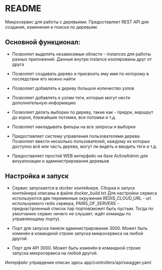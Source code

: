 # README

Микросервис для работы с деревьями. Предоставляет REST API для создания, изменения и поиска по деревьям.

## Основной функционал:

* Позволяет выделять независимые области - instances для работы разных приложений. Данные внутри instance изолированы друг от друга

* Позволяет создавать дерево и присвоить ему имя по которому в последствии его можно найти

* Позволяет добавлять к дереву большое количество узлов

* Позволяет добавлять к узлам теги, которые могут нести дополнительную информацию

* Позволяет делать выборки по дереву, такие как - предок, маршрут до корня, ближайшие потомки, все потомки и т.д.

* Позволяет накладывать фильры на все запросы и выборки

* Предоставляет систему управления пользователями дерева. Позволяет ввести несколько пользователей, каждому из которых доступно всё или часть дерева, могут ли видеть и вводить теги и т.д.

* Предоставляет простой WEB интерфейс на базе ActiveAdmin для визуализации и администрирования деревьев


## Настройка и запуск
* Сервис запускается в docker контейнере. Сборка и запуск контейнера описаны в файле docker_build.txt
Для настройки сервиса используются две переменные окружения REDIS_CLOUD_URL - url используемого redis сервера, PAIRS_OF_SERVERS - преднастроенный список пар портов(может быть пустым. Тогда по умолчанию сервис ничего не слушает, ждёт команды по управляющему порту).
* Порт для запуска панели администрирования 3000. Может быть изменён в командной строке запуска микросервиса на любой другой.

* Порт для API 3000. Может быть изменён в командной строке запуска микросервиса на любой другой.

Интерфейс управдения описан здесь app/controllers/api/swagger.yaml
